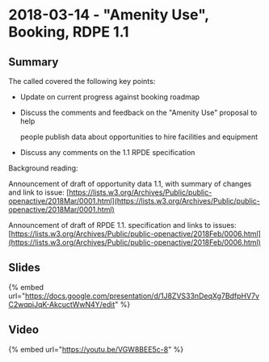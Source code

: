# 2018-03-14 - "Amenity Use", Booking, RDPE 1.1

## Summary

The called covered the following key points:

* Update on current progress against booking roadmap
*   Discuss the comments and feedback on the "Amenity Use" proposal to help

    people publish data about opportunities to hire facilities and equipment
* Discuss any comments on the 1.1 RPDE specification

Background reading:

Announcement of draft of opportunity data 1.1, with summary of changes and link to issue: [https://lists.w3.org/Archives/Public/public-openactive/2018Mar/0001.html](https://lists.w3.org/Archives/Public/public-openactive/2018Mar/0001.html)

Announcement of draft of RPDE 1.1. specification and links to issues: [https://lists.w3.org/Archives/Public/public-openactive/2018Feb/0006.html](https://lists.w3.org/Archives/Public/public-openactive/2018Feb/0006.html)

## Slides

{% embed url="https://docs.google.com/presentation/d/1J8ZVS33nDeqXg7BdfpHV7vC2wqpiJqK-AkcuctWwN4Y/edit" %}

## Video

{% embed url="https://youtu.be/VGW8BEE5c-8" %}
